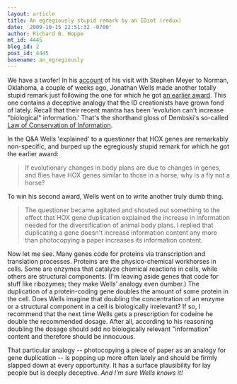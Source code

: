 ```yaml
---
layout: article
title: An egregiously stupid remark by an IDiot (redux)
date: '2009-10-15 22:51:32 -0700'
author: Richard B. Hoppe
mt_id: 4445
blog_id: 2
post_id: 4445
basename: an_egregiously
---
```

We have a twofer!  In his [account](http://www.evolutionnews.org/2009/10/storming_the_beaches_of_norman.html) of his visit with Stephen Meyer to Norman, Oklahoma, a couple of weeks ago, Jonathan Wells made another totally stupid remark just following the one for which he got [an earlier award](http://pandasthumb.org/archives/2009/10/egregiously-stu.html). This one contains a deceptive analogy that the ID creationists have grown fond of lately.  Recall that their recent mantra has been 'evolution can't increase "biological" information.'  That's the shorthand gloss of Dembski's so-called [Law of Conservation of Information](http://www.arn.org/docs/dembski/wd_idtheory.htm).

In the Q&A Wells 'explained' to a questioner that HOX genes are remarkably non-specific, and burped up the egregiously stupid remark for which he got the earlier award:

> If evolutionary changes in body plans are due to changes in genes, and flies have HOX genes similar to those in a horse, why is a fly not a horse?

To win his second award, Wells went on to write another truly dumb thing.

> The questioner became agitated and shouted out something to the effect that HOX gene duplication explained the increase in information needed for the diversification of animal body plans. I replied that duplicating a gene doesn't increase information content any more than photocopying a paper increases its information content.

Now let me see.  Many genes code for proteins via transcription and translation processes.  Proteins are the physico-chemical workhorses in cells.  Some are enzymes that catalyze chemical reactions in cells, while others are structural components.  (I'm leaving aside genes that code for stuff like ribozymes; they make Wells' analogy even dumber.) The duplication of a protein-coding gene doubles the amount of some protein in the cell.  Does Wells imagine that doubling the concentration of an enzyme or a structural component in a cell  is biologically irrelevant?  If so, I recommend that the next time Wells gets a prescription for codeine he double the recommended dosage.  After all, according to his reasoning doubling the dosage should add no biologically relevant "information" content and therefore should be innocuous.

That particular analogy -- photocopying a piece of paper as an analogy for gene duplication -- is popping up more often lately and should be firmly slapped down at every opportunity.  It has a surface plausibility for lay people but is deeply deceptive.  _And I'm sure Wells knows it!_
